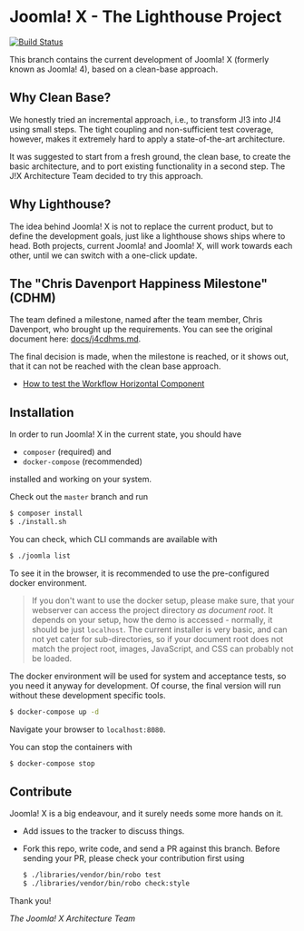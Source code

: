 # Joomla! X - The Lighthouse Project

[![Build Status](https://travis-ci.org/joomla-projects/joomla-pythagoras.svg?branch=master)](https://travis-ci.org/joomla-projects/joomla-pythagoras)

This branch contains the current development of Joomla! X (formerly known as Joomla! 4),
based on a clean-base approach.

## Why Clean Base?

We honestly tried an incremental approach, i.e., to transform J!3 into J!4 using small steps.
The tight coupling and non-sufficient test coverage, however, makes it extremely hard to apply a state-of-the-art architecture.

It was suggested to start from a fresh ground, the clean base, to create the basic architecture,
and to port existing functionality in a second step.
The J!X Architecture Team decided to try this approach.

## Why Lighthouse?

The idea behind Joomla! X is not to replace the current product, but to define the development goals, just like a lighthouse shows ships where to head. Both projects, current Joomla! and Joomla! X, will work towards each other, until we can switch with a one-click update. 

## The "Chris Davenport Happiness Milestone" (CDHM)

The team defined a milestone, named after the team member, Chris Davenport, who brought up the requirements.
You can see the original document here: [docs/j4cdhms.md](docs/j4cdhms.md).

The final decision is made, when the milestone is reached, or it shows out, that it can not be reached with the clean base approach.

  - [How to test the Workflow Horizontal Component](docs/workflow.md)

## Installation

In order to run Joomla! X in the current state, you should have

  - `composer` (required) and
  - `docker-compose` (recommended)
  
installed and working on your system.

Check out the `master` branch and run

```bash
$ composer install
$ ./install.sh
```

You can check, which CLI commands are available with

```bash
$ ./joomla list
```

To see it in the browser, it is recommended to use the pre-configured docker environment.

> If you don't want to use the docker setup, please make sure, that your webserver can access the project directory 
_as document root_. It depends on your setup, how the demo is accessed - normally, it should be just `localhost`.
The current installer is very basic, and can not yet cater for sub-directories, so if your document root does not
match the project root, images, JavaScript, and CSS can probably not be loaded.

The docker environment will be used for system and acceptance tests, so you need it anyway for development.
Of course, the final version will run without these development specific tools.

```bash
$ docker-compose up -d
```

Navigate your browser to `localhost:8080`.

You can stop the containers with

```bash
$ docker-compose stop
```

## Contribute

Joomla! X is a big endeavour, and it surely needs some more hands on it.

  - Add issues to the tracker to discuss things.
  - Fork this repo, write code, and send a PR against this branch.
    Before sending your PR, please check your contribution first using
    
    ```bash
    $ ./libraries/vendor/bin/robo test
    $ ./libraries/vendor/bin/robo check:style
    ```
    
Thank you!

*The Joomla! X Architecture Team*
